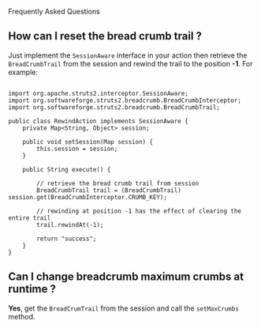 Frequently Asked Questions


## How can I reset the bread crumb trail ? ##

Just implement the `SessionAware` interface in your action then retrieve the `BreadCrumbTrail` from the session and rewind the trail to the position **-1**.
For example:
```

import org.apache.struts2.interceptor.SessionAware;
import org.softwareforge.struts2.breadcrumb.BreadCrumbInterceptor;
import org.softwareforge.struts2.breadcrumb.BreadCrumbTrail;

public class RewindAction implements SessionAware {
    private Map<String, Object> session;

    public void setSession(Map session) {
        this.session = session;
    }

    public String execute() {

        // retrieve the bread crumb trail from session
        BreadCrumbTrail trail = (BreadCrumbTrail) session.get(BreadCrumbInterceptor.CRUMB_KEY);

        // rewinding at position -1 has the effect of clearing the entire trail
        trail.rewindAt(-1);

        return "success";
    }
}
```

## Can I change breadcrumb maximum crumbs at runtime ? ##

**Yes**, get the `BreadCrumTrail` from the session and call the `setMaxCrumbs` method.